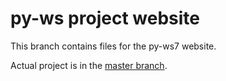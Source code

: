 # py-ws project website

This branch contains files for the py-ws7 website.

Actual project is in the [master branch](https://github.com/stepansnigirev/py-ws7).